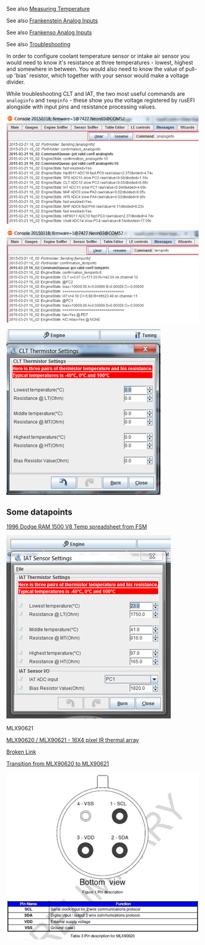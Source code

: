 See also [Measuring Temperature](http://rusefi.com/articles/measuring_temperature/)

See also [Frankenstein Analog Inputs](Hardware-Frankenstein#step-3-analog-inputs)

See also [Frankenso Analog Inputs](Hardware-Frankenso#analog-inputs)

See also [Troubleshooting](Troubleshooting)

In order to configure coolant temperature sensor or intake air sensor you would need to know it's resistance at three temperatures - lowest, highest and somewhere in between. You would also need to know the value of pull-up 'bias' resistor, which together with your sensor would make a voltage divider.

While troubleshooting CLT and IAT, the two most useful commands are `analoginfo` and `tempinfo` - these show you the voltage registered by rusEFI alongside with input pins and resistance processing values.

![analoginfo Output](Images/analoginfo2.png)

![tempinfo Output](Images/tempinfo.png)

![CLT Thermistor Settings](Images/thermistor_settings.png)

## Some datapoints

[1996 Dodge RAM 1500 V8 Temp spreadsheet from FSM](http://rusefi.com/forum/viewtopic.php?f=3&t=864&start=60#p15344)

![IAT Thermistor settings](Images/IAT_screen.png)


MLX90621

[MLX90620 / MLX90621 - 16X4 pixel IR thermal array](http://forum.arduino.cc/index.php?topic=126244.0)

[Broken Link](http://www.melexis.com/Asset/Datasheet-IR-thermometer-16X4-sensor-array-MLX90620-DownloadLink-6099.aspx)

[Transition from MLX90620 to MLX90621](https://www.melexis.com/en/documents/documentation/how-it-works/how-it-works-transition-mlx90620-mlx90621)

![MLX90621  Pinout](Images/MLX90621_pinout.png)
